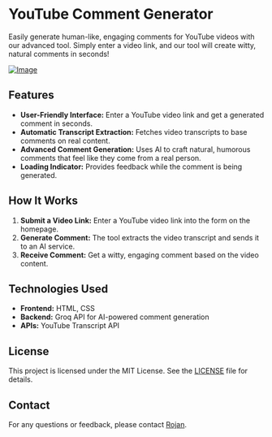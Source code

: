 # YouTube Comment Generator

Easily generate human-like, engaging comments for YouTube videos with our advanced tool. Simply enter a video link, and our tool will create witty, natural comments in seconds!

<a href="https://ss.rojansapkota.com.np/">
         <img alt="Image" src="http://image.thum.io/get/width/1200/https://rojansapkota.github.io/YouTube-AI-Comment-Generator">
      </a>

## Features

- **User-Friendly Interface:** Enter a YouTube video link and get a generated comment in seconds.
- **Automatic Transcript Extraction:** Fetches video transcripts to base comments on real content.
- **Advanced Comment Generation:** Uses AI to craft natural, humorous comments that feel like they come from a real person.
- **Loading Indicator:** Provides feedback while the comment is being generated.

## How It Works

1. **Submit a Video Link:** Enter a YouTube video link into the form on the homepage.
2. **Generate Comment:** The tool extracts the video transcript and sends it to an AI service.
3. **Receive Comment:** Get a witty, engaging comment based on the video content.

## Technologies Used

- **Frontend:** HTML, CSS
- **Backend:** Groq API for AI-powered comment generation
- **APIs:** YouTube Transcript API

## License

This project is licensed under the MIT License. See the [LICENSE](LICENSE) file for details.

## Contact

For any questions or feedback, please contact [Rojan](mailto:github@rojansapkota.com.np).
